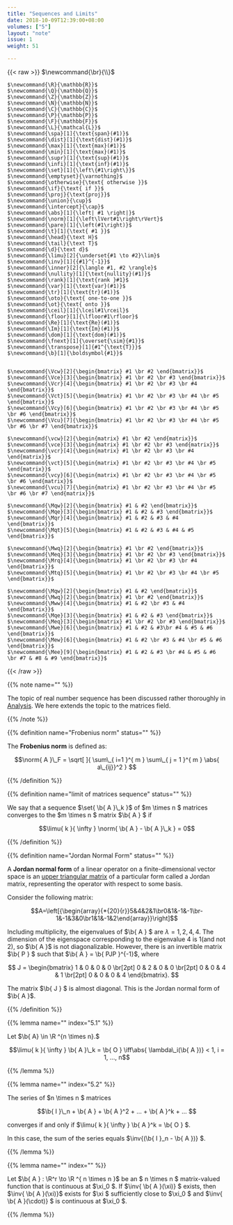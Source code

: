 ```yaml
---
title: "Sequences and Limits"
date: 2018-10-09T12:39:00+08:00
volumes: ["5"]
layout: "note"
issue: 1
weight: 51

---
```


<!--more-->

<div class="latex-macros">
  {{< raw >}}
    $\newcommand{\br}{\\}$

    $\newcommand{\R}{\mathbb{R}}$
    $\newcommand{\Q}{\mathbb{Q}}$
    $\newcommand{\Z}{\mathbb{Z}}$
    $\newcommand{\N}{\mathbb{N}}$
    $\newcommand{\C}{\mathbb{C}}$
    $\newcommand{\P}{\mathbb{P}}$
    $\newcommand{\F}{\mathbb{F}}$
    $\newcommand{\L}{\mathcal{L}}$
    $\newcommand{\spa}[1]{\text{span}(#1)}$
    $\newcommand{\dist}[1]{\text{dist}(#1)}$
    $\newcommand{\max}[1]{\text{max}(#1)}$
    $\newcommand{\min}[1]{\text{max}(#1)}$
    $\newcommand{\supr}[1]{\text{sup}(#1)}$
    $\newcommand{\infi}[1]{\text{inf}(#1)}$
    $\newcommand{\set}[1]{\left\{#1\right\}}$
    $\newcommand{\emptyset}{\varnothing}$
    $\newcommand{\otherwise}{\text{ otherwise }}$
    $\newcommand{\if}{\text{ if }}$
    $\newcommand{\proj}{\text{proj}}$
    $\newcommand{\union}{\cup}$
    $\newcommand{\intercept}{\cap}$
    $\newcommand{\abs}[1]{\left| #1 \right|}$
    $\newcommand{\norm}[1]{\left\lVert#1\right\rVert}$
    $\newcommand{\pare}[1]{\left(#1\right)}$
    $\newcommand{\t}[1]{\text{ #1 }}$
    $\newcommand{\head}{\text H}$
    $\newcommand{\tail}{\text T}$
    $\newcommand{\d}{\text d}$
    $\newcommand{\limu}[2]{\underset{#1 \to #2}\lim}$
    $\newcommand{\inv}[1]{{#1}^{-1}}$
    $\newcommand{\inner}[2]{\langle #1, #2 \rangle}$
    $\newcommand{\nullity}[1]{\text{nullity}(#1)}$
    $\newcommand{\rank}[1]{\text{rank }#1}$
    $\newcommand{\var}[1]{\text{var}(#1)}$
    $\newcommand{\tr}[1]{\text{tr}(#1)}$
    $\newcommand{\oto}{\text{ one-to-one }}$
    $\newcommand{\ot}{\text{ onto }}$
    $\newcommand{\ceil}[1]{\lceil#1\rceil}$
    $\newcommand{\floor}[1]{\lfloor#1\rfloor}$
    $\newcommand{\Re}[1]{\text{Re}(#1)}$
    $\newcommand{\Im}[1]{\text{Im}(#1)}$
    $\newcommand{\dom}[1]{\text{dom}(#1)}$
    $\newcommand{\fnext}[1]{\overset{\sim}{#1}}$
    $\newcommand{\transpose}[1]{#1^{\text{T}}}$
    $\newcommand{\b}[1]{\boldsymbol{#1}}$


    $\newcommand{\Vcw}[2]{\begin{bmatrix} #1 \br #2 \end{bmatrix}}$
    $\newcommand{\Vce}[3]{\begin{bmatrix} #1 \br #2 \br #3 \end{bmatrix}}$
    $\newcommand{\Vcr}[4]{\begin{bmatrix} #1 \br #2 \br #3 \br #4 \end{bmatrix}}$
    $\newcommand{\Vct}[5]{\begin{bmatrix} #1 \br #2 \br #3 \br #4 \br #5 \end{bmatrix}}$
    $\newcommand{\Vcy}[6]{\begin{bmatrix} #1 \br #2 \br #3 \br #4 \br #5 \br #6 \end{bmatrix}}$
    $\newcommand{\Vcu}[7]{\begin{bmatrix} #1 \br #2 \br #3 \br #4 \br #5 \br #6 \br #7 \end{bmatrix}}$

    $\newcommand{\vcw}[2]{\begin{matrix} #1 \br #2 \end{matrix}}$
    $\newcommand{\vce}[3]{\begin{matrix} #1 \br #2 \br #3 \end{matrix}}$
    $\newcommand{\vcr}[4]{\begin{matrix} #1 \br #2 \br #3 \br #4 \end{matrix}}$
    $\newcommand{\vct}[5]{\begin{matrix} #1 \br #2 \br #3 \br #4 \br #5 \end{matrix}}$
    $\newcommand{\vcy}[6]{\begin{matrix} #1 \br #2 \br #3 \br #4 \br #5 \br #6 \end{matrix}}$
    $\newcommand{\vcu}[7]{\begin{matrix} #1 \br #2 \br #3 \br #4 \br #5 \br #6 \br #7 \end{matrix}}$

    $\newcommand{\Mqw}[2]{\begin{bmatrix} #1 & #2 \end{bmatrix}}$
    $\newcommand{\Mqe}[3]{\begin{bmatrix} #1 & #2 & #3 \end{bmatrix}}$
    $\newcommand{\Mqr}[4]{\begin{bmatrix} #1 & #2 & #3 & #4 \end{bmatrix}}$
    $\newcommand{\Mqt}[5]{\begin{bmatrix} #1 & #2 & #3 & #4 & #5 \end{bmatrix}}$

    $\newcommand{\Mwq}[2]{\begin{bmatrix} #1 \br #2 \end{bmatrix}}$
    $\newcommand{\Meq}[3]{\begin{bmatrix} #1 \br #2 \br #3 \end{bmatrix}}$
    $\newcommand{\Mrq}[4]{\begin{bmatrix} #1 \br #2 \br #3 \br #4 \end{bmatrix}}$
    $\newcommand{\Mtq}[5]{\begin{bmatrix} #1 \br #2 \br #3 \br #4 \br #5 \end{bmatrix}}$

    $\newcommand{\Mqw}[2]{\begin{bmatrix} #1 & #2 \end{bmatrix}}$
    $\newcommand{\Mwq}[2]{\begin{bmatrix} #1 \br #2 \end{bmatrix}}$
    $\newcommand{\Mww}[4]{\begin{bmatrix} #1 & #2 \br #3 & #4 \end{bmatrix}}$
    $\newcommand{\Mqe}[3]{\begin{bmatrix} #1 & #2 & #3 \end{bmatrix}}$
    $\newcommand{\Meq}[3]{\begin{bmatrix} #1 \br #2 \br #3 \end{bmatrix}}$
    $\newcommand{\Mwe}[6]{\begin{bmatrix} #1 & #2 & #3\br #4 & #5 & #6 \end{bmatrix}}$
    $\newcommand{\Mew}[6]{\begin{bmatrix} #1 & #2 \br #3 & #4 \br #5 & #6 \end{bmatrix}}$
    $\newcommand{\Mee}[9]{\begin{bmatrix} #1 & #2 & #3 \br #4 & #5 & #6 \br #7 & #8 & #9 \end{bmatrix}}$
  {{< /raw >}}
</div>

{{% note name="" %}}

The topic of real number sequence has been discussed rather thoroughly in [Analysis](/math-131a/main/). We here extends the topic to the matrices field.

{{% /note %}}

{{% definition name="Frobenius norm" status="" %}}

The **Frobenius norm** is defined as:

$$\norm{ A }\_F = \sqrt[  ]{ \sum\_{ i=1 }^{ m } \sum\_{ j = 1 }^{ m } \abs{ a\_{ij}}^2 } $$

{{% /definition %}}

{{% definition name="limit of matrices sequence" status="" %}}

We say that a sequence $\set{ \b{ A }\_k }$ of $m \times n $ matrices converges to the $m \times n $ matrix $\b{ A } $ if

$$\limu{ k }{ \infty } \norm{ \b{ A } - \b{ A }\_k } = 0$$

{{% /definition %}}

{{% definition name="Jordan Normal Form" status="" %}}

A **Jordan normal form** of a linear operator on a finite-dimensional vector space is an <u>upper triangular matrix</u> of a particular form called a Jordan matrix, representing the operator with respect to some basis.

Consider the following matrix:

$$A=\left[{\begin{array}{*{20}{r}}5&4&2&1\br0&1&-1&-1\br-1&-1&3&0\br1&1&-1&2\end{array}}\right]$$

Including multiplicity, the eigenvalues of $\b{ A } $ are $λ = 1, 2, 4, 4$. The dimension of the eigenspace corresponding to the eigenvalue $4$ is $1$(and not $2$), so $\b{ A }$ is not diagonalizable. However, there is an invertible matrix $\b{ P } $ such that $\b{ A } = \b{ PJP }^{-1}$, where

$$ J = \begin{bmatrix}
1 & 0 & 0 & 0 \br[2pt]
0 & 2 & 0 & 0 \br[2pt]
0 & 0 & 4 & 1 \br[2pt]
0 & 0 & 0 & 4 \end{bmatrix}. $$

The matrix $\b{ J } $ is almost diagonal. This is the Jordan normal form of $\b{ A }$.

{{% /definition %}}

{{% lemma name="" index="5.1" %}}

Let $\b{ A} \in \R ^{n \times n}.$

$$\limu{ k }{ \infty } \b{ A }\_k = \b{ O } \iff\abs{ \lambda\_i(\b{ A })} < 1, i = 1, ..., n$$

{{% /lemma %}}

{{% lemma name="" index="5.2" %}}

The series of $n \times n $ matrices

$$\b{ I }\_n + \b{ A } + \b{ A }^2 + ... + \b{ A }^k + ... $$

converges if and only if $\limu{ k }{ \infty } \b{ A }^k = \b{ O } $.

In this case, the sum of the series equals $\inv{(\b{ I }\_n - \b{ A })} $.

{{% /lemma %}}

{{% lemma name="" index="" %}}

Let $\b{ A } : \R^r \to \R ^{ n \times n }$ be an $ n \times n $ matrix-valued function that is continuous at $\xi\_0 $. If $\inv{ \b{ A }(\xi)} $ exists, then $\inv{ \b{ A }(\xi)}$ exists for $\xi $ sufficiently close to $\xi\_0 $ and $\inv{ \b{ A }(\cdot)} $ is continuous at $\xi\_0 $.

{{% /lemma %}}

